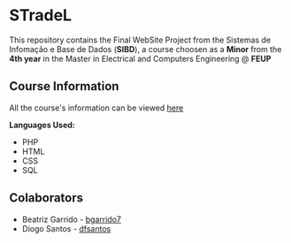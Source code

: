 # STradeL

This repository contains the Final WebSite Project from the Sistemas de Infomação e Base de Dados (**SIBD**), a course choosen as a **Minor** from the **4th year** in the Master in Electrical and Computers Engineering @ **FEUP**

## Course Information


All the course's information can be viewed [here](https://web.fe.up.pt/~arestivo/page/courses/2018/sibd/)

**Languages Used:**
* PHP
* HTML
* CSS
* SQL


## Colaborators

* Beatriz Garrido - [bgarrido7](https://github.com/bgarrido7)
* Diogo Santos - [dfsantos](https://github.com/dfosantos)

